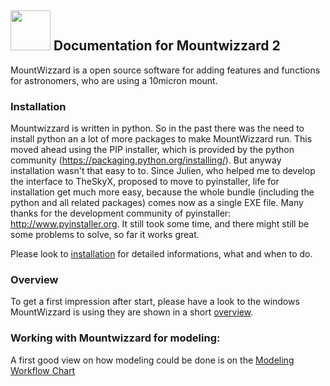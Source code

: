 ## <img src="../pics/mw.png" width='64' height='64'/> Documentation for Mountwizzard 2

MountWizzard is a open source software for adding features and functions for astronomers, who are using a 10micron mount.

### Installation
Mountwizzard is written in python. So in the past there was the need to install python an a lot of more packages to
make MountWizzard run. This moved ahead using the PIP installer, which is provided by the python community
(https://packaging.python.org/installing/). But anyway installation wasn't that easy to to.
Since Julien, who helped me to develop the interface to TheSkyX, proposed to move to pyinstaller,
life for installation get much more easy, because the whole bundle (including the python and all related
packages) comes now as a single EXE file. Many thanks for the development community of pyinstaller: http://www.pyinstaller.org.
It still took some time, and there might still be some problems to solve, so far it works great.

Please look to [installation](mountwizzard/docu/home.md) for detailed informations, what and when to do.

### Overview

To get a first impression after start, please have a look to the windows MountWizzard is using they are shown
in a short [overview](mountwizzard/docu/overniew.md).

### Working with Mountwizzard for modeling:
 A first good view on how modeling could be done is on the [Modeling Workflow Chart](modeling_workflow.md)
